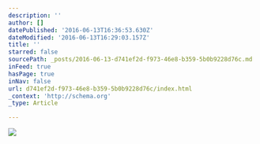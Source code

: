 ```yaml
---
description: ''
author: []
datePublished: '2016-06-13T16:36:53.630Z'
dateModified: '2016-06-13T16:29:03.157Z'
title: ''
starred: false
sourcePath: _posts/2016-06-13-d741ef2d-f973-46e8-b359-5b0b9228d76c.md
inFeed: true
hasPage: true
inNav: false
url: d741ef2d-f973-46e8-b359-5b0b9228d76c/index.html
_context: 'http://schema.org'
_type: Article

---
```

![](https://the-grid-user-content.s3-us-west-2.amazonaws.com/57170326-8770-441e-b177-195351b8fb3e.jpg)